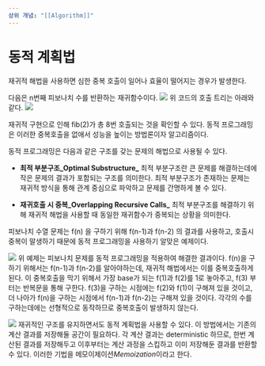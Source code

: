 ```yaml
---
상위 개념: "[[Algorithm]]"
---
```

# 동적 계획법
재귀적 해법을 사용하면 심한 중복 호출이 일어나 효율이 떨어지는 경우가 발생한다.

다음은 n번째 피보나치 수를 반환하는 재귀함수이다.
![](https://i.imgur.com/PmBh3zD.png)
위 코드의 호출 트리는 아래와 같다.
![](https://i.imgur.com/Ob6W3GY.png)

재귀적 구현으로 인해 fib(2)가 총 8번 호출되는 것을 확인할 수 있다. 동적 프로그래밍은 이러한 중복호출을 없애서 성능을 높이는 방법론이자 알고리즘이다.

동적 프로그래밍은 다음과 같은 구조를 갖는 문제의 해법으로 사용될 수 있다.

- **최적 부분구조_Optimal Substructure_**
최적 부분구조란 큰 문제를 해결하는데에 작은 문제의 결과가 포함되는 구조를 의미한다. 최적 부분구조가 존재하는 문제는 재귀적 방식을 통해 관계 중심으로 파악하고 문제를 간명하게 볼 수 있다.

- **재귀호출 시 중복_Overlapping Recursive Calls_**
최적 부분구조를 해결하기 위해 재귀적 해법을 사용할 때 동일한 재귀함수가 중복되는 상황을 의미한다.

피보나치 수열 문제는 f(n) 을 구하기 위해 f(n-1)과 f(n-2) 의 결과를 사용하고, 호출시 중복이 말생하기 때문에 동적 프로그래밍을 사용하기 알맞은 예제이다.

![](https://i.imgur.com/778P5yz.png)
위 예제는 피보나치 문제를 동적 프로그래밍을 적용하여 해결한 결과이다. f(n)을 구하기 위해서는 f(n-1)과 f(n-2)를 알아야하는데, 재귀적 해법에서는 이를 중복호출하게 된다. 이 중복호출을 막기 위해서 가장 base가 되는 f(1)과 f(2)를 1로 놓아주고, f(3) 부터는 반복문을 통해 구한다. f(3)을 구하는 시점에는 f(2)와 f(1)이 구해져 있을 것이고, 더 나아가 f(n)을 구하는 시점에서 f(n-1)과 f(n-2)는 구해져 있을 것이다. 각각의 수를 구하는데에는 선형적으로 동작하므로 중복호출이 발생하지 않는다.

![](https://i.imgur.com/P3gXj02.png)
재귀적인 구조를 유지하면서도 동적 계획법을 사용할 수 있다. 이 방법에서는 기존의 계산 결과를 저장해둘 공간이 필요하다. 각 계산 결과는 deterministic 하므로, 한번 계산된 결과를 저장해두고 이후부터는 계산 과정을 스킵하고 이미 저장해둔 결과를 반환할 수 있다. 이러한 기법을 메모이제이션*Memoization*이라고 한다.